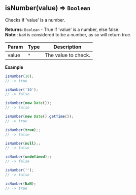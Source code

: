 <a name="isNumber"></a>

## isNumber(value) ⇒ <code>Boolean</code>
Checks if 'value' is a number.

**Returns**: <code>Boolean</code> - True if 'value' is a number, else false.  
**Note:**: `NaN` is considered to be a number, as so will return true.  

| Param | Type | Description |
| --- | --- | --- |
| value | <code>\*</code> | The value to check. |

**Example**  
```js
isNumber(10);
// -> true

isNumber('10');
// -> false

isNumber(new Date());
// -> false

isNumber(new Date().getTime());
// -> true

isNumber(true);;
// -> false

isNumber(null);;
// -> false

isNumber(undefined);;
// -> false

isNumber('');
// -> false

isNumber(NaN);
// -> true
```
